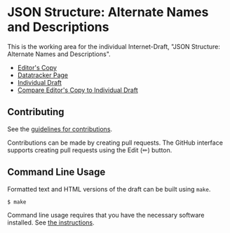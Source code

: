 <!-- regenerate: on (set to off if you edit this file) -->

# JSON Structure: Alternate Names and Descriptions

This is the working area for the individual Internet-Draft, "JSON Structure: Alternate Names and Descriptions".

* [Editor's Copy](https://json-structure.github.io/alternate-names/#go.draft-vasters-json-structure-alternate-names.html)
* [Datatracker Page](https://datatracker.ietf.org/doc/draft-vasters-json-structure-alternate-names)
* [Individual Draft](https://datatracker.ietf.org/doc/html/draft-vasters-json-structure-alternate-names)
* [Compare Editor's Copy to Individual Draft](https://json-structure.github.io/alternate-names/#go.draft-vasters-json-structure-alternate-names.diff)


## Contributing

See the
[guidelines for contributions](https://github.com/json-structure/alternate-names/blob/main/CONTRIBUTING.md).

Contributions can be made by creating pull requests.
The GitHub interface supports creating pull requests using the Edit (✏) button.


## Command Line Usage

Formatted text and HTML versions of the draft can be built using `make`.

```sh
$ make
```

Command line usage requires that you have the necessary software installed.  See
[the instructions](https://github.com/martinthomson/i-d-template/blob/main/doc/SETUP.md).

